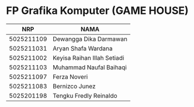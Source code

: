 # FP Grafika Komputer (GAME HOUSE)

|NRP|NAMA|
|------------|----------------------|
|5025211109	| Dewangga Dika Darmawan|
|5025211031	| Aryan Shafa Wardana|
|5025211002	| Keyisa Raihan Illah Setiadi|
|5025211103	| Muhammad Naufal Baihaqi|
|5025211097	| Ferza Noveri|
|5025211083	| Bernizco Junez|
|5025201198	| Tengku Fredly Reinaldo|
